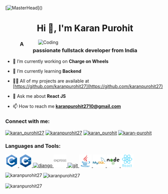 
[![MasterHead]([https://1.bp.blogspot.com/-7A4WynwLsM...](https://user-images.githubusercontent.com/74038190/225813708-98b745f2-7d22-48cf-9150-083f1b00d6c9.gif))]()
<h1 align="center">Hi 👋, I'm Karan Purohit</h1>
<img align="right" alt="Coding" width="400" src="https://t4.ftcdn.net/jpg/01/35/92/85/240_F_135928597_xU5EzKq6vpOeXPX5vsbI48zfVVkSRlrF.jpg">
<h3 align="center">A passionate fullstack developer from India</h3>

- 🔭 I’m currently working on **Charge on Wheels**

- 🌱 I’m currently learning **Backend**

- 👨‍💻 All of my projects are available at [https://github.com/karanpurohit27](https://github.com/karanpurohit27)

- 💬 Ask me about **React JS**

- 📫 How to reach me **karanpurohit2710@gmail.com**

<h3 align="left">Connect with me:</h3>
<p align="left">
<a href="https://twitter.com/karan_purohit27" target="blank"><img align="center" src="https://raw.githubusercontent.com/rahuldkjain/github-profile-readme-generator/master/src/images/icons/Social/twitter.svg" alt="karan_purohit27" height="30" width="40" /></a>
<a href="https://linkedin.com/in/karanpurohit27" target="blank"><img align="center" src="https://raw.githubusercontent.com/rahuldkjain/github-profile-readme-generator/master/src/images/icons/Social/linked-in-alt.svg" alt="karanpurohit27" height="30" width="40" /></a>
<a href="https://www.codechef.com/users/karan_purohit" target="blank"><img align="center" src="https://cdn.jsdelivr.net/npm/simple-icons@3.1.0/icons/codechef.svg" alt="karan_purohit" height="30" width="40" /></a>
<a href="https://www.leetcode.com/karan-purohit" target="blank"><img align="center" src="https://raw.githubusercontent.com/rahuldkjain/github-profile-readme-generator/master/src/images/icons/Social/leet-code.svg" alt="karan-purohit" height="30" width="40" /></a>
</p>

<h3 align="left">Languages and Tools:</h3>
<p align="left"> <a href="https://www.cprogramming.com/" target="_blank" rel="noreferrer"> <img src="https://raw.githubusercontent.com/devicons/devicon/master/icons/c/c-original.svg" alt="c" width="40" height="40"/> </a> <a href="https://www.w3schools.com/cpp/" target="_blank" rel="noreferrer"> <img src="https://raw.githubusercontent.com/devicons/devicon/master/icons/cplusplus/cplusplus-original.svg" alt="cplusplus" width="40" height="40"/> </a> <a href="https://www.djangoproject.com/" target="_blank" rel="noreferrer"> <img src="https://cdn.worldvectorlogo.com/logos/django.svg" alt="django" width="40" height="40"/> </a> <a href="https://expressjs.com" target="_blank" rel="noreferrer"> <img src="https://raw.githubusercontent.com/devicons/devicon/master/icons/express/express-original-wordmark.svg" alt="express" width="40" height="40"/> </a> <a href="https://git-scm.com/" target="_blank" rel="noreferrer"> <img src="https://www.vectorlogo.zone/logos/git-scm/git-scm-icon.svg" alt="git" width="40" height="40"/> </a> <a href="https://www.java.com" target="_blank" rel="noreferrer"> <img src="https://raw.githubusercontent.com/devicons/devicon/master/icons/java/java-original.svg" alt="java" width="40" height="40"/> </a> <a href="https://www.mysql.com/" target="_blank" rel="noreferrer"> <img src="https://raw.githubusercontent.com/devicons/devicon/master/icons/mysql/mysql-original-wordmark.svg" alt="mysql" width="40" height="40"/> </a> <a href="https://nodejs.org" target="_blank" rel="noreferrer"> <img src="https://raw.githubusercontent.com/devicons/devicon/master/icons/nodejs/nodejs-original-wordmark.svg" alt="nodejs" width="40" height="40"/> </a> <a href="https://reactjs.org/" target="_blank" rel="noreferrer"> <img src="https://raw.githubusercontent.com/devicons/devicon/master/icons/react/react-original-wordmark.svg" alt="react" width="40" height="40"/> </a> </p>

<p><img align="left" src="https://github-readme-stats.vercel.app/api/top-langs?username=karanpurohit27&show_icons=true&locale=en&layout=compact" alt="karanpurohit27" /></p>

<p>&nbsp;<img align="center" src="https://github-readme-stats.vercel.app/api?username=karanpurohit27&show_icons=true&locale=en" alt="karanpurohit27" /></p>

<p><img align="center" src="https://github-readme-streak-stats.herokuapp.com/?user=karanpurohit27&" alt="karanpurohit27" /></p>
